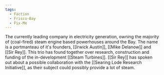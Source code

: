 ```yaml
---
tags:
  - Faction
  - Frisco-Bay
  - Fix-Me
---
```

The currently leading company in electricity generation, owning the majority of (coal-fired) steam engine based powerhouses around the Bay. 
The name is a portmanteau of it's founders, [[Irwick Austin]], [[Mike Delanow]] and [[Sir Rey]]. This trio has found together over research, construction and funding of the in-development [[Steam Turbines]].
[[Sir Rey]] has spoken out about a possible collaboration with the [[Searing Lode Research Initiative]], as their subject could possibly provide a lot of steam. 